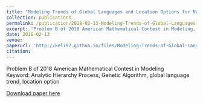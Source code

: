 ```yaml
---
title: "Modeling Trends of Global Languages and Location Options for New Offices"
collection: publications
permalink: /publication/2018-02-13-Modeling-Trends-of-Global-Languages-and-Location-Options-for-New-Offices
excerpt: 'Problem B of 2018 American Mathematical Contest in Modeling. Keyword: Analytic Hierarchy Process, Genetic Algorithm, global language trend, location option'
date: 2018-02-13
venue: 
paperurl: 'http://keli97.github.io/files/Modeling-Trends-of-Global-Languages-and-Location-Options-for-New-Offices.pdf'
citation: 
---
```

Problem B of 2018 American Mathematical Contest in Modeling  
Keyword: Analytic Hierarchy Process, Genetic Algorithm, global language trend, location option

[Download paper here](http://keli97.github.io/files/Modeling-Trends-of-Global-Languages-and-Location-Options-for-New-Offices.pdf)

